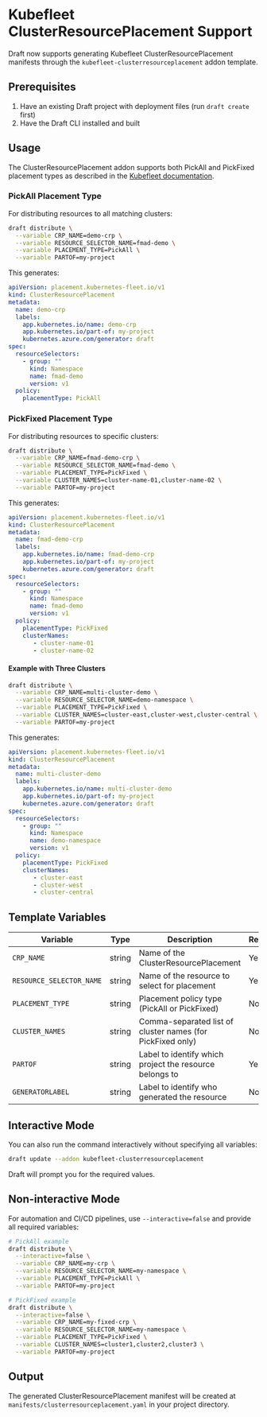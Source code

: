 # Kubefleet ClusterResourcePlacement Support

Draft now supports generating Kubefleet ClusterResourcePlacement manifests through the `kubefleet-clusterresourceplacement` addon template.

## Prerequisites

1. Have an existing Draft project with deployment files (run `draft create` first)
2. Have the Draft CLI installed and built

## Usage

The ClusterResourcePlacement addon supports both PickAll and PickFixed placement types as described in the [Kubefleet documentation](https://fleet.azure.com/).

### PickAll Placement Type

For distributing resources to all matching clusters:

```bash
draft distribute \
  --variable CRP_NAME=demo-crp \
  --variable RESOURCE_SELECTOR_NAME=fmad-demo \
  --variable PLACEMENT_TYPE=PickAll \
  --variable PARTOF=my-project
```

This generates:

```yaml
apiVersion: placement.kubernetes-fleet.io/v1
kind: ClusterResourcePlacement
metadata:
  name: demo-crp
  labels:
    app.kubernetes.io/name: demo-crp
    app.kubernetes.io/part-of: my-project
    kubernetes.azure.com/generator: draft
spec:
  resourceSelectors:
    - group: ""
      kind: Namespace
      name: fmad-demo
      version: v1
  policy:
    placementType: PickAll
```

### PickFixed Placement Type

For distributing resources to specific clusters:

```bash
draft distribute \
  --variable CRP_NAME=fmad-demo-crp \
  --variable RESOURCE_SELECTOR_NAME=fmad-demo \
  --variable PLACEMENT_TYPE=PickFixed \
  --variable CLUSTER_NAMES=cluster-name-01,cluster-name-02 \
  --variable PARTOF=my-project
```

This generates:

```yaml
apiVersion: placement.kubernetes-fleet.io/v1
kind: ClusterResourcePlacement
metadata:
  name: fmad-demo-crp
  labels:
    app.kubernetes.io/name: fmad-demo-crp
    app.kubernetes.io/part-of: my-project
    kubernetes.azure.com/generator: draft
spec:
  resourceSelectors:
    - group: ""
      kind: Namespace
      name: fmad-demo
      version: v1
  policy:
    placementType: PickFixed
    clusterNames:
       - cluster-name-01
       - cluster-name-02
```

#### Example with Three Clusters

```bash
draft distribute \
  --variable CRP_NAME=multi-cluster-demo \
  --variable RESOURCE_SELECTOR_NAME=demo-namespace \
  --variable PLACEMENT_TYPE=PickFixed \
  --variable CLUSTER_NAMES=cluster-east,cluster-west,cluster-central \
  --variable PARTOF=my-project
```

This generates:

```yaml
apiVersion: placement.kubernetes-fleet.io/v1
kind: ClusterResourcePlacement
metadata:
  name: multi-cluster-demo
  labels:
    app.kubernetes.io/name: multi-cluster-demo
    app.kubernetes.io/part-of: my-project
    kubernetes.azure.com/generator: draft
spec:
  resourceSelectors:
    - group: ""
      kind: Namespace
      name: demo-namespace
      version: v1
  policy:
    placementType: PickFixed
    clusterNames:
       - cluster-east
       - cluster-west
       - cluster-central
```

## Template Variables

| Variable | Type | Description | Required | Default |
|----------|------|-------------|----------|---------|
| `CRP_NAME` | string | Name of the ClusterResourcePlacement | Yes | - |
| `RESOURCE_SELECTOR_NAME` | string | Name of the resource to select for placement | Yes | - |
| `PLACEMENT_TYPE` | string | Placement policy type (PickAll or PickFixed) | No | "PickAll" |
| `CLUSTER_NAMES` | string | Comma-separated list of cluster names (for PickFixed only) | No | "" |
| `PARTOF` | string | Label to identify which project the resource belongs to | Yes | - |
| `GENERATORLABEL` | string | Label to identify who generated the resource | No | "draft" |

## Interactive Mode

You can also run the command interactively without specifying all variables:

```bash
draft update --addon kubefleet-clusterresourceplacement
```

Draft will prompt you for the required values.

## Non-interactive Mode

For automation and CI/CD pipelines, use `--interactive=false` and provide all required variables:

```bash
# PickAll example
draft distribute \
  --interactive=false \
  --variable CRP_NAME=my-crp \
  --variable RESOURCE_SELECTOR_NAME=my-namespace \
  --variable PLACEMENT_TYPE=PickAll \
  --variable PARTOF=my-project
```

```bash
# PickFixed example
draft distribute \
  --interactive=false \
  --variable CRP_NAME=my-fixed-crp \
  --variable RESOURCE_SELECTOR_NAME=my-namespace \
  --variable PLACEMENT_TYPE=PickFixed \
  --variable CLUSTER_NAMES=cluster1,cluster2,cluster3 \
  --variable PARTOF=my-project
```

## Output

The generated ClusterResourcePlacement manifest will be created at `manifests/clusterresourceplacement.yaml` in your project directory.